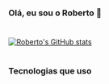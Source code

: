 ### Olá, eu sou o Roberto 👋
#
[![Roberto's GitHub stats](https://github-readme-stats.vercel.app/api?username=jasroberto&theme=radical&show_icons=true )](https://github.com/anuraghazra/github-readme-stats)
#
### Tecnologias que uso
